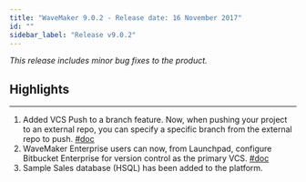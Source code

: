 ```yaml
---
title: "WaveMaker 9.0.2 - Release date: 16 November 2017"
id: ""
sidebar_label: "Release v9.0.2"
---
```

*This release includes minor bug fixes to the product.*

## Highlights
---

1.  Added VCS Push to a branch feature. Now, when pushing your project to an external repo, you can specify a specific branch from the external repo to push. [#doc](/learn/app-development/dev-integration/developer-collaboration/#push-to-external-repo)
2.  WaveMaker Enterprise users can now, from Launchpad, configure Bitbucket Enterprise for version control as the primary VCS. [#doc](/learn/on-premise/configure/config-vcs)
3.  Sample Sales database (HSQL) has been added to the platform.

